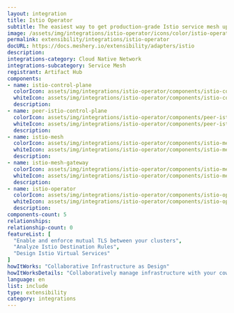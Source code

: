 ```yaml
---
layout: integration
title: Istio Operator
subtitle: The easiest way to get production-grade Istio service mesh up and running
image: /assets/img/integrations/istio-operator/icons/color/istio-operator-color.svg
permalink: extensibility/integrations/istio-operator
docURL: https://docs.meshery.io/extensibility/adapters/istio
description: 
integrations-category: Cloud Native Network
integrations-subcategory: Service Mesh
registrant: Artifact Hub
components: 
- name: istio-control-plane
  colorIcon: assets/img/integrations/istio-operator/components/istio-control-plane/icons/color/istio-control-plane-color.svg
  whiteIcon: assets/img/integrations/istio-operator/components/istio-control-plane/icons/white/istio-control-plane-white.svg
  description: 
- name: peer-istio-control-plane
  colorIcon: assets/img/integrations/istio-operator/components/peer-istio-control-plane/icons/color/peer-istio-control-plane-color.svg
  whiteIcon: assets/img/integrations/istio-operator/components/peer-istio-control-plane/icons/white/peer-istio-control-plane-white.svg
  description: 
- name: istio-mesh
  colorIcon: assets/img/integrations/istio-operator/components/istio-mesh/icons/color/istio-mesh-color.svg
  whiteIcon: assets/img/integrations/istio-operator/components/istio-mesh/icons/white/istio-mesh-white.svg
  description: 
- name: istio-mesh-gateway
  colorIcon: assets/img/integrations/istio-operator/components/istio-mesh-gateway/icons/color/istio-mesh-gateway-color.svg
  whiteIcon: assets/img/integrations/istio-operator/components/istio-mesh-gateway/icons/white/istio-mesh-gateway-white.svg
  description: 
- name: istio-operator
  colorIcon: assets/img/integrations/istio-operator/components/istio-operator/icons/color/istio-operator-color.svg
  whiteIcon: assets/img/integrations/istio-operator/components/istio-operator/icons/white/istio-operator-white.svg
  description: 
components-count: 5
relationships: 
relationship-count: 0
featureList: [
  "Enable and enforce mutual TLS between your clusters",
  "Analyze Istio Destination Rules",
  "Design Istio Virtual Services"
]
howItWorks: "Collaborative Infrastructure as Design"
howItWorksDetails: "Collaboratively manage infrastructure with your coworkers synchronously sharing the same designs."
language: en
list: include
type: extensibility
category: integrations
---
```


